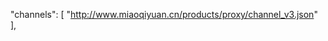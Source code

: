 


"channels": [
    "http://www.miaoqiyuan.cn/products/proxy/channel_v3.json"
],


<!--stackedit_data:
eyJoaXN0b3J5IjpbLTgxMDg1ODE3NSw3MzA5OTgxMTZdfQ==
-->